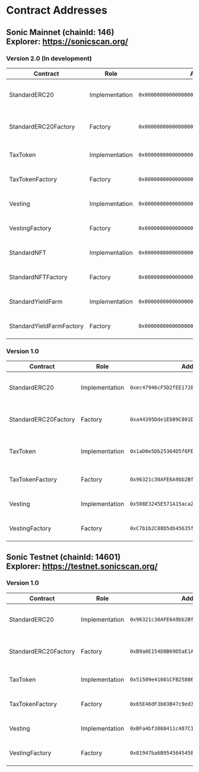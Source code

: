 # Contract Addresses

## Sonic Mainnet (chainId: 146) <br> Explorer: https://sonicscan.org/

### Version 2.0 (In development)
| Contract | Role | Address | Explorer | Notes |
|---|---|---|---|---|
| StandardERC20 | Implementation | `0x0000000000000000000000000000000000000000` | [link](https://sonicscan.org/address/0x0000000000000000000000000000000000000000) | Standard ERC-20 Token Implementation Contract |
| StandardERC20Factory | Factory | `0x0000000000000000000000000000000000000000` | [link](https://sonicscan.org/address/0x0000000000000000000000000000000000000000) | Standard ERC-20 Token Factory Contract |
| TaxToken | Implementation | `0x0000000000000000000000000000000000000000` | [link](https://sonicscan.org/address/0x0000000000000000000000000000000000000000) | Tax Token Implementation Contract |
| TaxTokenFactory | Factory | `0x0000000000000000000000000000000000000000` | [link](https://sonicscan.org/address/0x0000000000000000000000000000000000000000) | Tax Token Factory Contract |
| Vesting | Implementation | `0x0000000000000000000000000000000000000000` | [link](https://sonicscan.org/address/0x0000000000000000000000000000000000000000) | Vesting Implementation Contract |
| VestingFactory | Factory | `0x0000000000000000000000000000000000000000` | [link](https://sonicscan.org/address/0x0000000000000000000000000000000000000000) | Vesting Factory Contract |
| StandardNFT | Implementation | `0x0000000000000000000000000000000000000000` | [link](https://sonicscan.org/address/0x0000000000000000000000000000000000000000) | Standard NFT Implementation Contract |
| StandardNFTFactory | Factory | `0x0000000000000000000000000000000000000000` | [link](https://sonicscan.org/address/0x0000000000000000000000000000000000000000) | Standard NFT Factory Contract |
| StandardYieldFarm | Implementation | `0x0000000000000000000000000000000000000000` | [link](https://sonicscan.org/address/0x0000000000000000000000000000000000000000) | Yield Farm Implementation Contract |
| StandardYieldFarmFactory | Factory | `0x0000000000000000000000000000000000000000` | [link](https://sonicscan.org/address/0x0000000000000000000000000000000000000000) | Yield Farm Factory Contract |

### Version 1.0
| Contract | Role | Address | Explorer | Notes |
|---|---|---|---|---|
| StandardERC20 | Implementation | `0xec47946cF5D2fEE1728bcCd669D6c5369f751ec6` | [link](https://sonicscan.org/address/0xec47946cF5D2fEE1728bcCd669D6c5369f751ec6) | Standard ERC-20 Token Implementation Contract |
| StandardERC20Factory | Factory | `0xa44395Dde1Eb89C801D7CadB268af2b967E1C2bF` | [link](https://sonicscan.org/address/0xa44395Dde1Eb89C801D7CadB268af2b967E1C2bF) | Standard ERC-20 Token Factory Contract |
| TaxToken | Implementation | `0x1aD0e5Db25364D5f6FE1025887E5004872E3c96D` | [link](https://sonicscan.org/address/0x1aD0e5Db25364D5f6FE1025887E5004872E3c96D) | Tax ERC-20 Token Implementation Contract |
| TaxTokenFactory | Factory | `0x96321c30AFE6A9bb2BfE33d30E751855D47a345A` | [link](https://sonicscan.org/address/0x96321c30AFE6A9bb2BfE33d30E751855D47a345A) | Tax Token Factory Contract |
| Vesting | Implementation | `0x508E3245E571A15aca200ECaF03f07e6f17C1FB4` | [link](https://sonicscan.org/address/0x508E3245E571A15aca200ECaF03f07e6f17C1FB4) | Vesting Implementation Contract |
| VestingFactory | Factory | `0xC7b1b2C88D5db45635fd1399E6370D0FA5119A25` | [link](https://sonicscan.org/address/0xC7b1b2C88D5db45635fd1399E6370D0FA5119A25) | Vesting Factory Contract |

## Sonic Testnet (chainId: 14601) <br> Explorer: https://testnet.sonicscan.org/

### Version 1.0
| Contract | Role | Address | Explorer | Notes |
|---|---|---|---|---|
| StandardERC20 | Implementation | `0x96321c30AFE6A9bb2BfE33d30E751855D47a345A` | [link](https://testnet.sonicscan.org/address/0x96321c30AFE6A9bb2BfE33d30E751855D47a345A) | Standard ERC-20 Token Implementation Contract |
| StandardERC20Factory | Factory | `0xB9a0E154D8B69D5aE1A305C26Dcdab0DAFcFC93d` | [link](https://testnet.sonicscan.org/address/0xB9a0E154D8B69D5aE1A305C26Dcdab0DAFcFC93d) | Standard ERC-20 Token Factory Contract |
| TaxToken | Implementation | `0x51509e41601CFB25886DC5b1ADdf1d0C6a66068E` | [link](https://testnet.sonicscan.org/address/0x51509e41601CFB25886DC5b1ADdf1d0C6a66068E) | Tax Token Implementation Contract |
| TaxTokenFactory | Factory | `0x65E46dF3b03B47c9ed3f8EfC663C902E4747E943` | [link](https://testnet.sonicscan.org/address/0x65E46dF3b03B47c9ed3f8EfC663C902E4747E943) | Tax Token Factory Contract |
| Vesting | Implementation | `0xBFa4bf3868411c487C17b6456a60fFF6923D3C86` | [link](https://testnet.sonicscan.org/address/0xBFa4bf3868411c487C17b6456a60fFF6923D3C86) | Vesting Implementation Contract |
| VestingFactory | Factory | `0x81947ba6B95456454581456c1e67CB4d0281864C` | [link](https://testnet.sonicscan.org/address/0x81947ba6B95456454581456c1e67CB4d0281864C) | Vesting Factory Contract |
